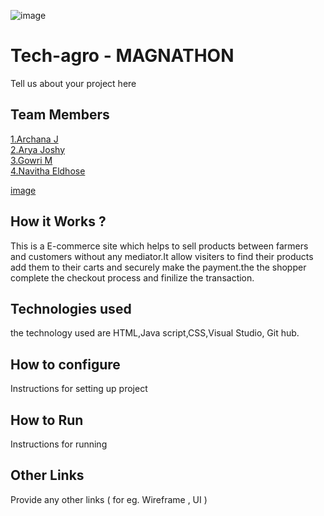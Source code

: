 ![image](./assets/banner.png)


# Tech-agro - MAGNATHON
Tell us about your project here

## Team Members
[1.Archana J](https://github.com/Archana-jayakumar)   
[2.Arya Joshy](http://github.com/7-arya)   
[3.Gowri M](https://github.com/gowr1)   
[4.Navitha Eldhose](https://github.com/NAVITHA16)   

<!-- ## Link to Project -->
<!-- [Embed the live link of project](live_link) -->
[image](./assets/test.png) 

## How it Works ?
This is a E-commerce site which helps to sell products between farmers and customers without any mediator.It allow visiters to find their products add them to their carts and securely make the payment.the the shopper complete the checkout process and finilize the transaction.

## Technologies used
the technology used are HTML,Java script,CSS,Visual Studio, Git hub.

## How to configure
Instructions for setting up project

## How to Run
Instructions for running

## Other Links
Provide any other links ( for eg. Wireframe , UI )